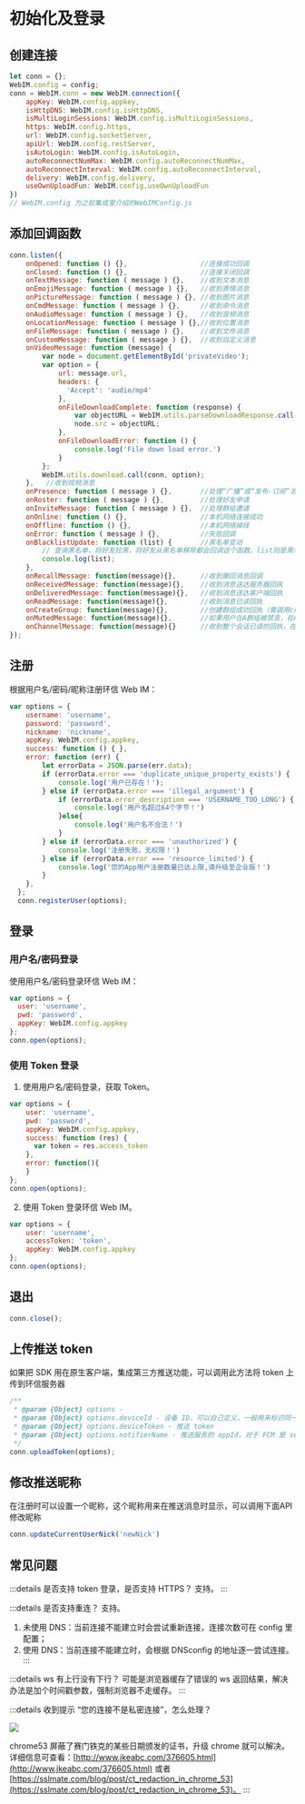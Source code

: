 # 初始化及登录

<Toc />

## 创建连接

```javascript
let conn = {};
WebIM.config = config;
conn = WebIM.conn = new WebIM.connection({
    appKey: WebIM.config.appkey,
    isHttpDNS: WebIM.config.isHttpDNS,
    isMultiLoginSessions: WebIM.config.isMultiLoginSessions,
    https: WebIM.config.https,
    url: WebIM.config.socketServer,
    apiUrl: WebIM.config.restServer,
    isAutoLogin: WebIM.config.isAutoLogin,
    autoReconnectNumMax: WebIM.config.autoReconnectNumMax,
    autoReconnectInterval: WebIM.config.autoReconnectInterval,
    delivery: WebIM.config.delivery,
    useOwnUploadFun: WebIM.config.useOwnUploadFun
})
// WebIM.config 为之前集成里介绍的WebIMConfig.js
```

## 添加回调函数

```javascript
conn.listen({
    onOpened: function () {},                  //连接成功回调 
    onClosed: function () {},                  //连接关闭回调
    onTextMessage: function ( message ) {},    //收到文本消息
    onEmojiMessage: function ( message ) {},   //收到表情消息
    onPictureMessage: function ( message ) {}, //收到图片消息
    onCmdMessage: function ( message ) {},     //收到命令消息
    onAudioMessage: function ( message ) {},   //收到音频消息
    onLocationMessage: function ( message ) {},//收到位置消息
    onFileMessage: function ( message ) {},    //收到文件消息
    onCustomMessage: function ( message ) {},  //收到自定义消息
    onVideoMessage: function (message) {
        var node = document.getElementById('privateVideo');
        var option = {
            url: message.url,
            headers: {
              'Accept': 'audio/mp4'
            },
            onFileDownloadComplete: function (response) {
                var objectURL = WebIM.utils.parseDownloadResponse.call(conn, response);
                node.src = objectURL;
            },
            onFileDownloadError: function () {
                console.log('File down load error.')
            }
        };
        WebIM.utils.download.call(conn, option);
    },   //收到视频消息
    onPresence: function ( message ) {},       //处理“广播”或“发布-订阅”消息，如联系人订阅请求、处理群组、聊天室被踢解散等消息
    onRoster: function ( message ) {},         //处理好友申请
    onInviteMessage: function ( message ) {},  //处理群组邀请
    onOnline: function () {},                  //本机网络连接成功
    onOffline: function () {},                 //本机网络掉线
    onError: function ( message ) {},          //失败回调
    onBlacklistUpdate: function (list) {       //黑名单变动
        // 查询黑名单，将好友拉黑，将好友从黑名单移除都会回调这个函数，list则是黑名单现有的所有好友信息
        console.log(list);
    },
    onRecallMessage: function(message){},      //收到撤回消息回调
    onReceivedMessage: function(message){},    //收到消息送达服务器回执
    onDeliveredMessage: function(message){},   //收到消息送达客户端回执
    onReadMessage: function(message){},        //收到消息已读回执
    onCreateGroup: function(message){},        //创建群组成功回执（需调用createGroupNew）
    onMutedMessage: function(message){},       //如果用户在A群组被禁言，在A群发消息会走这个回调并且消息不会传递给群其它成员
    onChannelMessage: function(message){}      //收到整个会话已读的回执，在对方发送channel ack时会在这个回调里收到消息
});
```

## 注册

根据用户名/密码/昵称注册环信 Web IM：

```javascript
var options = { 
    username: 'username',
    password: 'password',
    nickname: 'nickname',
    appKey: WebIM.config.appkey,
    success: function () { },  
    error: function (err) {
        let errorData = JSON.parse(err.data);
        if (errorData.error === 'duplicate_unique_property_exists') {
            console.log('用户已存在！');
        } else if (errorData.error === 'illegal_argument') {
            if (errorData.error_description === 'USERNAME_TOO_LONG') {
                console.log('用户名超过64个字节！')
            }else{
                console.log('用户名不合法！')
            }
        } else if (errorData.error === 'unauthorized') {
            console.log('注册失败，无权限！')
        } else if (errorData.error === 'resource_limited') {
            console.log('您的App用户注册数量已达上限,请升级至企业版！')
        }
    }, 
  }; 
  conn.registerUser(options);
```

## 登录

### 用户名/密码登录

使用用户名/密码登录环信 Web IM：

```javascript
var options = { 
  user: 'username',
  pwd: 'password',
  appKey: WebIM.config.appkey
};
conn.open(options);
```

### 使用 Token 登录

1. 使用用户名/密码登录，获取 Token。

```javascript
var options = {
    user: 'username',
    pwd: 'password',
    appKey: WebIM.config.appkey,
    success: function (res) {
      var token = res.access_token
    },
    error: function(){
    }
};
conn.open(options);
```

2. 使用 Token 登录环信 Web IM。

```javascript
var options = {
    user: 'username',
    accessToken: 'token',
    appKey: WebIM.config.appkey
};
conn.open(options);
```

## 退出

```javascript
conn.close();
```

## 上传推送 token

如果把 SDK 用在原生客户端，集成第三方推送功能，可以调用此方法将 token 上传到环信服务器

```javascript
/**
 * @param {Object} options - 
 * @param {Object} options.deviceId - 设备 ID，可以自己定义，一般用来标识同一个设备
 * @param {Object} options.deviceToken - 推送 token
 * @param {Object} options.notifierName - 推送服务的 appId，对于 FCM 是 senderId，对于 VIVO 是 “appId+#+AppKey ”
 */
conn.uploadToken(options);
```

## 修改推送昵称

在注册时可以设置一个昵称，这个昵称用来在推送消息时显示，可以调用下面API修改昵称

```javascript
conn.updateCurrentUserNick('newNick')
```

## 常见问题

:::details 是否支持 token 登录，是否支持 HTTPS？
支持。
:::

:::details 是否支持重连？
支持。
1. 未使用 DNS：当前连接不能建立时会尝试重新连接，连接次数可在 config 里配置；
2. 使用 DNS：当前连接不能建立时，会根据 DNSconfig 的地址逐一尝试连接。
:::

:::details ws 有上行没有下行？
可能是浏览器缓存了错误的 ws 返回结果，解决办法是加个时间戳参数，强制浏览器不走缓存。
:::

:::details 收到提示 “您的连接不是私密连接”，怎么处理？

![](@static/images/applet/not-private-link.jpeg)

chrome53 屏蔽了赛门铁克的某些日期颁发的证书，升级 chrome 就可以解决。详细信息可查看：[http://www.jkeabc.com/376605.html](http://www.jkeabc.com/376605.html) 或者 [https://sslmate.com/blog/post/ct_redaction_in_chrome_53](https://sslmate.com/blog/post/ct_redaction_in_chrome_53)。
:::
